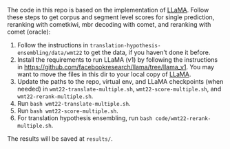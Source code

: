 
The code in this repo is based on the implementation of [LLaMA](https://github.com/facebookresearch/llama/tree/llama_v1). Follow these steps to get corpus and segment level scores for single prediction, reranking with cometkiwi, mbr decoding with comet, and reranking with comet (oracle):

1. Follow the instructions in `translation-hypothesis-ensembling/data/wmt22` to get the data, if you haven't done it before.
2. Install the requirements to run LLaMA (v1) by following the instructions in https://github.com/facebookresearch/llama/tree/llama_v1. You may want to move the files in this dir to your local copy of [LLaMA](https://github.com/facebookresearch/llama/tree/llama_v1).
3. Update the paths to the repo, virtual env, and LLaMA checkpoints (when needed) in `wmt22-translate-multiple.sh`, `wmt22-score-multiple.sh`, and `wmt22-rerank-multiple.sh`.
4. Run `bash wmt22-translate-multiple.sh`. 
5. Run `bash wmt22-score-multiple.sh`.
6. For translation hypothesis ensembling, run `bash code/wmt22-rerank-multiple.sh`.

The results will be saved at `results/`.


